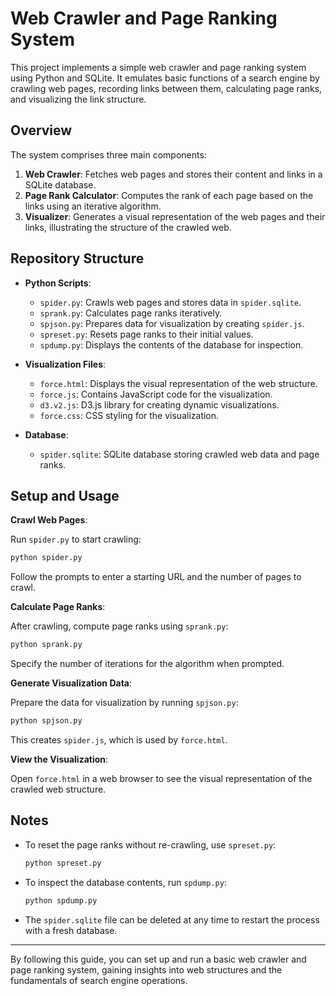 # Web Crawler and Page Ranking System

This project implements a simple web crawler and page ranking system using Python and SQLite. It emulates basic functions of a search engine by crawling web pages, recording links between them, calculating page ranks, and visualizing the link structure.

## Overview

The system comprises three main components:

1. **Web Crawler**: Fetches web pages and stores their content and links in a SQLite database.
2. **Page Rank Calculator**: Computes the rank of each page based on the links using an iterative algorithm.
3. **Visualizer**: Generates a visual representation of the web pages and their links, illustrating the structure of the crawled web.

## Repository Structure

- **Python Scripts**:
  - `spider.py`: Crawls web pages and stores data in `spider.sqlite`.
  - `sprank.py`: Calculates page ranks iteratively.
  - `spjson.py`: Prepares data for visualization by creating `spider.js`.
  - `spreset.py`: Resets page ranks to their initial values.
  - `spdump.py`: Displays the contents of the database for inspection.

- **Visualization Files**:
  - `force.html`: Displays the visual representation of the web structure.
  - `force.js`: Contains JavaScript code for the visualization.
  - `d3.v2.js`: D3.js library for creating dynamic visualizations.
  - `force.css`: CSS styling for the visualization.

- **Database**:
  - `spider.sqlite`: SQLite database storing crawled web data and page ranks.

## Setup and Usage

**Crawl Web Pages**:

   Run `spider.py` to start crawling:

   ```bash
   python spider.py
   ```

   Follow the prompts to enter a starting URL and the number of pages to crawl.

**Calculate Page Ranks**:

   After crawling, compute page ranks using `sprank.py`:

   ```bash
   python sprank.py
   ```

   Specify the number of iterations for the algorithm when prompted.

**Generate Visualization Data**:

   Prepare the data for visualization by running `spjson.py`:

   ```bash
   python spjson.py
   ```

   This creates `spider.js`, which is used by `force.html`.

**View the Visualization**:

   Open `force.html` in a web browser to see the visual representation of the crawled web structure.

## Notes

- To reset the page ranks without re-crawling, use `spreset.py`:

  ```bash
  python spreset.py
  ```

- To inspect the database contents, run `spdump.py`:

  ```bash
  python spdump.py
  ```

- The `spider.sqlite` file can be deleted at any time to restart the process with a fresh database.

---

By following this guide, you can set up and run a basic web crawler and page ranking system, gaining insights into web structures and the fundamentals of search engine operations. 
